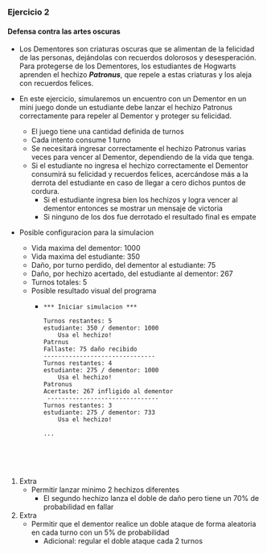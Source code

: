 ### Ejercicio 2 
#### Defensa contra las artes oscuras

* Los Dementores son criaturas oscuras que se alimentan de la felicidad de las personas, dejándolas con recuerdos dolorosos y desesperación. Para protegerse de los Dementores, los estudiantes de Hogwarts aprenden el hechizo __*Patronus*__, que repele a estas criaturas y los aleja con recuerdos felices.
- En este ejercicio, simularemos un encuentro con un Dementor en un mini juego donde un estudiante debe lanzar el hechizo Patronus correctamente para repeler al Dementor y proteger su felicidad.
    - El juego tiene una cantidad definida de turnos
    - Cada intento consume 1 turno
    - Se necesitará ingresar correctamente el hechizo Patronus varias veces para vencer al Dementor, dependiendo de la vida que tenga. 
    - Si el estudiante no ingresa el hechizo correctamente el Dementor consumirá su felicidad y recuerdos felices, acercándose más a la derrota del estudiante en caso de llegar a cero dichos puntos de cordura.
        - Si el estudiante ingresa bien los hechizos y logra vencer al dementor entonces se mostrar un mensaje de victoria
        - Si ninguno de los dos fue derrotado el resultado final es empate

- Posible configuracion para la simulacion
    * Vida maxima del dementor: 1000
    * Vida maxima del estudiante: 350
    * Daño, por turno perdido, del dementor al estudiante: 75
    * Daño, por hechizo acertado, del estudiante al dementor: 267
    * Turnos totales: 5 
    
    - Posible resultado visual del programa
        -   ```
            *** Iniciar simulacion ***

            Turnos restantes: 5
            estudiante: 350 / dementor: 1000
                Usa el hechizo!
            Patrnus
            Fallaste: 75 daño recibido
            -------------------------------
            Turnos restantes: 4
            estudiante: 275 / dementor: 1000
                Usa el hechizo!
            Patronus
            Acertaste: 267 infligido al dementor
             -------------------------------
            Turnos restantes: 3
            estudiante: 275 / dementor: 733
                Usa el hechizo!

            ...
            ```
<br>
<br>
<br>

1. Extra
    - Permitir lanzar minimo 2 hechizos diferentes
        - El segundo hechizo lanza el doble de daño pero tiene un 70% de probabilidad en fallar
1. Extra
    - Permitir que el dementor realice un doble ataque de forma aleatoria en cada turno con un 5% de probabilidad
        - Adicional: regular el doble ataque cada 2 turnos